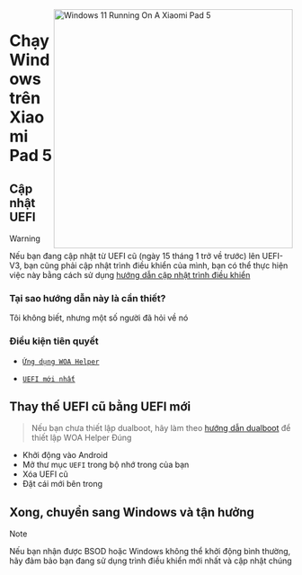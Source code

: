 <img align="right" src="https://raw.githubusercontent.com/erdilS/Port-Windows-11-Xiaomi-Pad-5/main/nabu.png" width="425" alt="Windows 11 Running On A Xiaomi Pad 5">

# Chạy Windows trên Xiaomi Pad 5

## Cập nhật UEFI
> [!Warning]
> Nếu bạn đang cập nhật từ UEFI cũ (ngày 15 tháng 1 trở về trước) lên UEFI-V3, bạn cũng phải cập nhật trình điều khiển của mình, bạn có thể thực hiện việc này bằng cách sử dụng [hướng dẫn cập nhật trình điều khiển](update-vi.md)

### Tại sao hướng dẫn này là cần thiết?

Tôi không biết, nhưng một số người đã hỏi về nó 

### Điều kiện tiên quyết
- [```Ứng dụng WOA Helper```](https://github.com/erdilS/Port-Windows-11-Xiaomi-Pad-5/releases/download/dualboot/woahelper.apk)
  
- [```UEFI mới nhất```](https://github.com/erdilS/Port-Windows-11-Xiaomi-Pad-5/releases/download/UEFI/uefi-v3.img)

## Thay thế UEFI cũ bằng UEFI mới
> Nếu bạn chưa thiết lập dualboot, hãy làm theo [hướng dẫn dualboot](/guide/Vietnamese/dualboot-vi.md) để thiết lập WOA Helper Đúng
- Khởi động vào Android
- Mở thư mục `UEFI` trong bộ nhớ trong của bạn
- Xóa UEFI cũ
- Đặt cái mới bên trong

## Xong, chuyển sang Windows và tận hưởng 

> [!Note]
>  Nếu bạn nhận được BSOD hoặc Windows không thể khởi động bình thường, hãy đảm bảo bạn đang sử dụng trình điều khiển mới nhất và cập nhật chúng 
